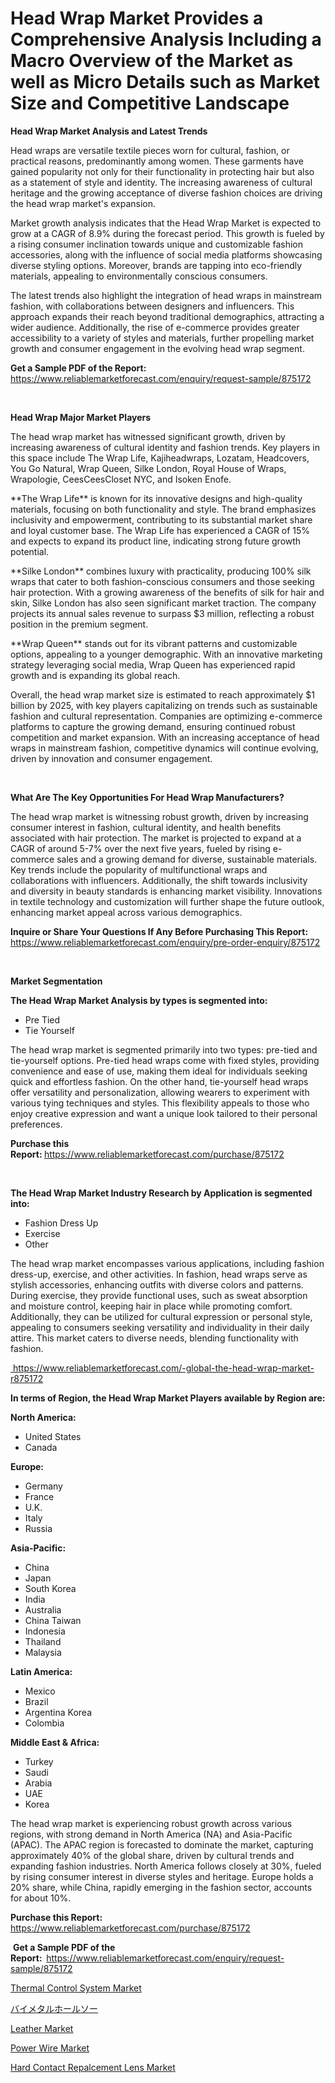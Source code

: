<p><h1>Head Wrap Market Provides a Comprehensive Analysis Including a Macro Overview of the Market as well as Micro Details such as Market Size and Competitive Landscape</h1></p><p><strong>Head Wrap Market Analysis and Latest Trends</strong></p>
<p><p>Head wraps are versatile textile pieces worn for cultural, fashion, or practical reasons, predominantly among women. These garments have gained popularity not only for their functionality in protecting hair but also as a statement of style and identity. The increasing awareness of cultural heritage and the growing acceptance of diverse fashion choices are driving the head wrap market's expansion.</p><p>Market growth analysis indicates that the Head Wrap Market is expected to grow at a CAGR of 8.9% during the forecast period. This growth is fueled by a rising consumer inclination towards unique and customizable fashion accessories, along with the influence of social media platforms showcasing diverse styling options. Moreover, brands are tapping into eco-friendly materials, appealing to environmentally conscious consumers. </p><p>The latest trends also highlight the integration of head wraps in mainstream fashion, with collaborations between designers and influencers. This approach expands their reach beyond traditional demographics, attracting a wider audience. Additionally, the rise of e-commerce provides greater accessibility to a variety of styles and materials, further propelling market growth and consumer engagement in the evolving head wrap segment.</p></p>
<p><strong>Get a Sample PDF of the Report:&nbsp;</strong> <a href="https://www.reliablemarketforecast.com/enquiry/request-sample/875172">https://www.reliablemarketforecast.com/enquiry/request-sample/875172</a></p>
<p>&nbsp;</p>
<p><strong>Head Wrap Major Market Players</strong></p>
<p><p>The head wrap market has witnessed significant growth, driven by increasing awareness of cultural identity and fashion trends. Key players in this space include The Wrap Life, Kajiheadwraps, Lozatam, Headcovers, You Go Natural, Wrap Queen, Silke London, Royal House of Wraps, Wrapologie, CeesCeesCloset NYC, and Isoken Enofe. </p><p>**The Wrap Life** is known for its innovative designs and high-quality materials, focusing on both functionality and style. The brand emphasizes inclusivity and empowerment, contributing to its substantial market share and loyal customer base. The Wrap Life has experienced a CAGR of 15% and expects to expand its product line, indicating strong future growth potential.</p><p>**Silke London** combines luxury with practicality, producing 100% silk wraps that cater to both fashion-conscious consumers and those seeking hair protection. With a growing awareness of the benefits of silk for hair and skin, Silke London has also seen significant market traction. The company projects its annual sales revenue to surpass $3 million, reflecting a robust position in the premium segment.</p><p>**Wrap Queen** stands out for its vibrant patterns and customizable options, appealing to a younger demographic. With an innovative marketing strategy leveraging social media, Wrap Queen has experienced rapid growth and is expanding its global reach.</p><p>Overall, the head wrap market size is estimated to reach approximately $1 billion by 2025, with key players capitalizing on trends such as sustainable fashion and cultural representation. Companies are optimizing e-commerce platforms to capture the growing demand, ensuring continued robust competition and market expansion. With an increasing acceptance of head wraps in mainstream fashion, competitive dynamics will continue evolving, driven by innovation and consumer engagement.</p></p>
<p>&nbsp;</p>
<p><strong>What Are The Key Opportunities For Head Wrap Manufacturers?</strong></p>
<p><p>The head wrap market is witnessing robust growth, driven by increasing consumer interest in fashion, cultural identity, and health benefits associated with hair protection. The market is projected to expand at a CAGR of around 5-7% over the next five years, fueled by rising e-commerce sales and a growing demand for diverse, sustainable materials. Key trends include the popularity of multifunctional wraps and collaborations with influencers. Additionally, the shift towards inclusivity and diversity in beauty standards is enhancing market visibility. Innovations in textile technology and customization will further shape the future outlook, enhancing market appeal across various demographics.</p></p>
<p><strong>Inquire or Share Your Questions If Any Before Purchasing This Report:</strong> <a href="https://www.reliablemarketforecast.com/enquiry/pre-order-enquiry/875172">https://www.reliablemarketforecast.com/enquiry/pre-order-enquiry/875172</a></p>
<p>&nbsp;</p>
<p><strong>Market Segmentation</strong></p>
<p><strong>The Head Wrap Market Analysis by types is segmented into:</strong></p>
<p><ul><li>Pre Tied</li><li>Tie Yourself</li></ul></p>
<p><p>The head wrap market is segmented primarily into two types: pre-tied and tie-yourself options. Pre-tied head wraps come with fixed styles, providing convenience and ease of use, making them ideal for individuals seeking quick and effortless fashion. On the other hand, tie-yourself head wraps offer versatility and personalization, allowing wearers to experiment with various tying techniques and styles. This flexibility appeals to those who enjoy creative expression and want a unique look tailored to their personal preferences.</p></p>
<p><strong>Purchase this Report:&nbsp;</strong><a href="https://www.reliablemarketforecast.com/purchase/875172">https://www.reliablemarketforecast.com/purchase/875172</a></p>
<p>&nbsp;</p>
<p><strong>The Head Wrap Market Industry Research by Application is segmented into:</strong></p>
<p><ul><li>Fashion Dress Up</li><li>Exercise</li><li>Other</li></ul></p>
<p><p>The head wrap market encompasses various applications, including fashion dress-up, exercise, and other activities. In fashion, head wraps serve as stylish accessories, enhancing outfits with diverse colors and patterns. During exercise, they provide functional uses, such as sweat absorption and moisture control, keeping hair in place while promoting comfort. Additionally, they can be utilized for cultural expression or personal style, appealing to consumers seeking versatility and individuality in their daily attire. This market caters to diverse needs, blending functionality with fashion.</p></p>
<p><a href="https://www.reliablemarketforecast.com/-global-the-head-wrap-market-r875172">&nbsp;https://www.reliablemarketforecast.com/-global-the-head-wrap-market-r875172</a></p>
<p><strong>In terms of Region, the Head Wrap Market Players available by Region are:</strong></p>
<p>
    <p> <strong> North America: </strong>
        <ul>
            <li>United States</li>
            <li>Canada</li>
        </ul>
        </p> 
    <p> <strong> Europe: </strong>
        <ul>
            <li>Germany</li>
            <li>France</li>
            <li>U.K.</li>
            <li>Italy</li>
            <li>Russia</li>
        </ul>
        </p> 
    <p> <strong> Asia-Pacific: </strong>
        <ul>
            <li>China</li>
            <li>Japan</li>
            <li>South Korea</li>
            <li>India</li>
            <li>Australia</li>
            <li>China Taiwan</li>
            <li>Indonesia</li>
            <li>Thailand</li>
            <li>Malaysia</li>
        </ul>
        </p> 
    <p> <strong> Latin America: </strong>
        <ul>
            <li>Mexico</li>
            <li>Brazil</li>
            <li>Argentina Korea</li>
            <li>Colombia</li>
        </ul>
        </p> 
    <p> <strong> Middle East & Africa: </strong>
        <ul>
            <li>Turkey</li>
            <li>Saudi</li>
            <li>Arabia</li>
            <li>UAE</li>
            <li>Korea</li>
        </ul>
    </p>
    </p>
<p><p>The head wrap market is experiencing robust growth across various regions, with strong demand in North America (NA) and Asia-Pacific (APAC). The APAC region is forecasted to dominate the market, capturing approximately 40% of the global share, driven by cultural trends and expanding fashion industries. North America follows closely at 30%, fueled by rising consumer interest in diverse styles and heritage. Europe holds a 20% share, while China, rapidly emerging in the fashion sector, accounts for about 10%.</p></p>
<p><strong>Purchase this Report: </strong><a href="https://www.reliablemarketforecast.com/purchase/875172">https://www.reliablemarketforecast.com/purchase/875172</a></p>
<p>&nbsp;<strong>Get a Sample PDF of the Report:&nbsp;&nbsp;</strong><a href="https://www.reliablemarketforecast.com/enquiry/request-sample/875172">https://www.reliablemarketforecast.com/enquiry/request-sample/875172</a></p>
<p><strong></strong></p>
<p><p><a href="https://www.linkedin.com/pulse/what-influencing-future-thermal-control-system-market-insights-growth-amcbe?trackingId=u9o%2F4GzUSBmnT8WjR3%2Bywg%3D%3D">Thermal Control System Market</a></p><p><a href="https://medium.com/@mayeuwjvassey/bi-metal-hole-saws-market-%E3%81%AE%E3%82%B0%E3%83%AD%E3%83%BC%E3%83%90%E3%83%AB%E5%B8%82%E5%A0%B4%E6%A6%82%E8%A6%81%E3%81%AF-%E4%B8%96%E7%95%8C%E3%81%8A%E3%82%88%E3%81%B3%E4%B8%BB%E8%A6%81%E5%B8%82%E5%A0%B4%E3%81%AB%E3%81%8A%E3%81%91%E3%82%8B%E6%A5%AD%E7%95%8C%E3%81%AB%E5%BD%B1%E9%9F%BF%E3%82%92%E4%B8%8E%E3%81%88%E3%82%8B%E4%B8%BB%E8%A6%81%E3%81%AA%E3%83%88%E3%83%AC%E3%83%B3%E3%83%89%E3%81%AB%E3%81%A4%E3%81%84%E3%81%A6-%E7%8B%AC%E8%87%AA%E3%81%AE%E8%A6%96%E7%82%B9%E3%82%92%E6%8F%90%E4%BE%9B%E3%81%97%E3%81%BE%E3%81%99-136049ff02d3">バイメタルホールソー</a></p><p><a href="https://issuu.com/reportprime-2/docs/leather-market-size-2030.pptx_347ae781f7714f">Leather Market</a></p><p><a href="https://issuu.com/reportprime-2/docs/power-wire-market-size-2030.pptx_097d2c6811bc72">Power Wire Market</a></p><p><a href="https://github.com/ChiragRP21/Market-Research-Report-List-6/blob/main/hard-contact-repalcement-lens-market.md">Hard Contact Repalcement Lens Market</a></p></p>